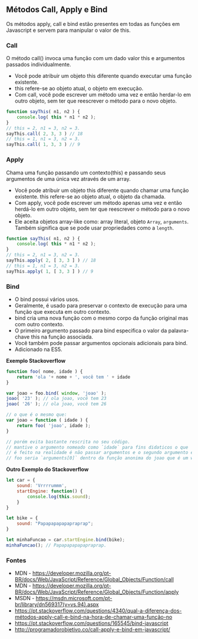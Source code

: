 ## Métodos Call, Apply e Bind

Os métodos apply, call e bind estão presentes em todas as funções em Javascript e servem para manipular o valor de this.

### Call

O método call() invoca uma função com um dado valor this  e argumentos passados individualmente.  

* Você pode atribuir um objeto this diferente quando executar uma função existente.
* this refere-se ao objeto atual, o objeto em execução. 
* Com call, você pode escrever um método uma vez e então herdar-lo em outro objeto, 
sem ter que reescrever o método para o novo objeto.



```js
function sayThis( n1, n2 ) {  
    console.log( this * n1 * n2 );
}
// this = 2, n1 = 3, n2 = 3.
sayThis.call( 2, 3, 3 ) // 18  
// this = 1, n1 = 3, n2 = 3.
sayThis.call( 1, 3, 3 ) // 9  
```

### Apply

Chama uma função passando um contexto(this) e passando seus argumentos de uma única vez através de um array.  

* Você pode atribuir um objeto this diferente quando chamar uma função existente.
this refere-se ao objeto atual, o objeto da chamada.   
* Com apply, você pode escrever um método apenas uma vez e então herdá-lo em outro objeto, 
sem ter que reescrever o método para o novo objeto.  
* Ele aceita objetos array-like como: array literal, objeto `Array`, `arguments`. 
Também significa que se pode usar propriedades como a `length`.  


```js
function sayThis( n1, n2 ) {  
    console.log( this * n1 * n2 );
}
// this = 2, n1 = 3, n2 = 3.
sayThis.apply( 2, [ 3, 3 ] ) // 18  
// this = 1, n1 = 3, n2 = 3.
sayThis.apply( 1, [ 3, 3 ] ) // 9  

```


### Bind
* O bind possui vários usos.
* Geralmente, é usado para preservar o contexto de execução para uma função que executa em outro contexto.
* bind cria uma nova função com o mesmo corpo da função original mas com outro contexto.
* O primeiro argumento passado para bind especifica o valor da palavra-chave this na função associada.
* Você também pode passar argumentos opcionais adicionais para bind.
* Adicionado na ES5.

**Exemplo Stackoverflow**

```js
function foo( nome, idade ) { 
    return 'ola '+ nome + ', você tem ' + idade
}

var joao = foo.bind( window, 'joao' );
joao( '23' ); // ola joao, você tem 23
joao( '26' ); // ola joao, você tem 26

// o que é o mesmo que:
var joao = function ( idade ) {
    return foo( 'joao', idade );
}

// porém evita bastante rescrita no seu código.
// mantive o argumento nomeado como `idade` para fins didaticos o que
// é feito na realidade é não passar argumentos e o segundo argumento em
// foo seria `arguments[0]` dentro da função anonima do joao que é um wrapper.

```


**Outro Exemplo do Stackoverflow**

```js
let car = {
    sound: 'Vrrrrummm',
    startEngine: function() {
        console.log(this.sound);
    }
}

let bike = {
    sound: "Papapapapapapraprap";
}

let minhaFuncao = car.startEngine.bind(bike);
minhaFuncao(); // Papapapapapapraprap.
```

### Fontes

* MDN - https://developer.mozilla.org/pt-BR/docs/Web/JavaScript/Reference/Global_Objects/Function/call
* MDN - https://developer.mozilla.org/pt-BR/docs/Web/JavaScript/Reference/Global_Objects/Function/apply
* MSDN - https://msdn.microsoft.com/pt-br/library/dn569317(v=vs.94).aspx
* https://pt.stackoverflow.com/questions/4340/qual-a-diferença-dos-métodos-apply-call-e-bind-na-hora-de-chamar-uma-função-no
* https://pt.stackoverflow.com/questions/165545/bind-javascript
* http://programadorobjetivo.co/call-apply-e-bind-em-javascript/
